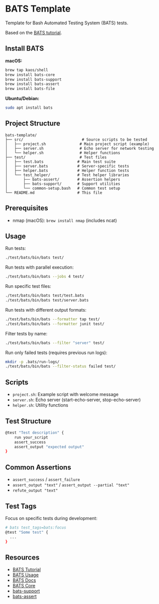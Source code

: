 # BATS Template

Template for Bash Automated Testing System (BATS) tests.

Based on the [BATS tutorial](https://bats-core.readthedocs.io/en/stable/tutorial.html#).

## Install BATS

**macOS:**
```bash
brew tap kaos/shell
brew install bats-core
brew install bats-support
brew install bats-assert
brew install bats-file
```

**Ubuntu/Debian:**
```bash
sudo apt install bats
```

## Project Structure

```
bats-template/
├── src/                          # Source scripts to be tested
│   ├── project.sh               # Main project script (example)
│   ├── server.sh                # Echo server for network testing
│   └── helper.sh                # Helper functions
├── test/                        # Test files
│   ├── test.bats               # Main test suite
│   ├── server.bats             # Server-specific tests
│   ├── helper.bats             # Helper function tests
│   └── test_helper/            # Test helper libraries
│       ├── bats-assert/        # Assertion helpers
│       ├── bats-support/       # Support utilities
│       └── common-setup.bash   # Common test setup
└── README.md                   # This file
```

## Prerequisites

- nmap (macOS): `brew install nmap` (includes ncat)

## Usage

Run tests:
```bash
./test/bats/bin/bats test/
```

Run tests with parallel execution:
```bash
./test/bats/bin/bats --jobs 4 test/
```

Run specific test files:
```bash
./test/bats/bin/bats test/test.bats
./test/bats/bin/bats test/server.bats
```

Run tests with different output formats:
```bash
./test/bats/bin/bats --formatter tap test/
./test/bats/bin/bats --formatter junit test/
```

Filter tests by name:
```bash
./test/bats/bin/bats --filter "server" test/
```

Run only failed tests (requires previous run logs):
```bash
mkdir -p .bats/run-logs/
./test/bats/bin/bats --filter-status failed test/
```

## Scripts

- `project.sh`: Example script with welcome message
- `server.sh`: Echo server (start-echo-server, stop-echo-server)
- `helper.sh`: Utility functions

## Test Structure

```bash
@test "Test description" {
    run your_script
    assert_success
    assert_output "expected output"
}
```

## Common Assertions

- `assert_success` / `assert_failure`
- `assert_output "text"` / `assert_output --partial "text"`
- `refute_output "text"`

## Test Tags

Focus on specific tests during development:
```bash
# bats test_tags=bats:focus
@test "Some test" {
  ...
}
```

## Resources

- [BATS Tutorial](https://bats-core.readthedocs.io/en/stable/tutorial.html#)
- [BATS Usage](https://bats-core.readthedocs.io/en/stable/usage.html)
- [BATS Docs](https://github.com/bats-core/bats-docs)
- [BATS Core](https://github.com/bats-core/bats-core)
- [bats-support](https://github.com/bats-core/bats-support)
- [bats-assert](https://github.com/bats-core/bats-assert)
